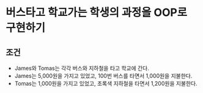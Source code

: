 # 버스타고 학교가는 학생의 과정을 OOP로 구현하기

## 조건
- James와 Tomas는 각각 버스와 지하철을 타고 학교에 간다.
- James는 5,000원을 가지고 있었고, 100번 버스를 타면서 1,000원을 지불한다.
- Tomas는 1,000원을 가지고 있었고, 초록색 지하철을 타면서 1,200원을 지불한다.